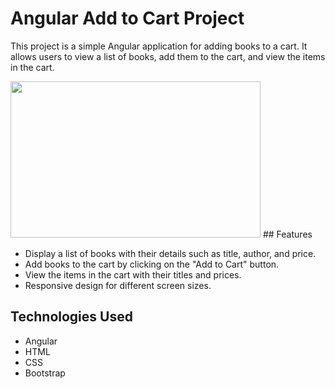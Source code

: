 # Angular Add to Cart Project

This project is a simple Angular application for adding books to a cart. It allows users to view a list of books, add them to the cart, and view the items in the cart.


<img src="https://andhopedesigns.com/cdn/shop/files/and-hope-designs-birthday-card-for-book-lovers-37853739188377.jpg?v=1708187176&width=1445" width="400" height="250">
## Features

- Display a list of books with their details such as title, author, and price.
- Add books to the cart by clicking on the "Add to Cart" button.
- View the items in the cart with their titles and prices.
- Responsive design for different screen sizes.

## Technologies Used

- Angular
- HTML
- CSS
- Bootstrap




